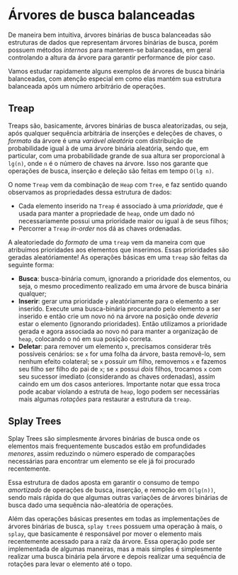 # Árvores de busca balanceadas

De maneira bem intuitiva, árvores binárias de busca balanceadas são estruturas de dados que representam árvores binárias de busca, porém possuem métodos _internos_ para manterem-se balanceadas, em geral controlando a altura da árvore para garantir performance de pior caso.

Vamos estudar rapidamente alguns exemplos de árvores de busca binária balanceadas, com atenção especial em como elas mantém sua estrutura balanceada após um número arbitrário de operações.

## Treap

Treaps são, basicamente, árvores binárias de busca aleatorizadas, ou seja, após qualquer sequência arbitrária de inserções e deleções de chaves, o _formato_ da árvore é uma _variável aleatória_ com distribuição de probabilidade igual à de uma árvore binária aleatória, sendo que, em particular, com uma probabilidade grande de sua altura ser proporcional à `lg(n)`, onde `n` é o número de chaves na árvore. Isso nos garante que operações de busca, inserção e deleção são feitas em tempo `O(lg n)`.

O nome `Treap` vem da combinação de `Heap` com `Tree`, e faz sentido quando observamos as propriedades dessa estrutura de dados:

- Cada elemento inserido na `Treap` é associado à uma _prioridade_, que é usada para manter a propriedade de `heap`, onde um dado nó necessariamente possui uma prioridade maior ou igual à de seus filhos;
- Percorrer a `Treap` _in-order_ nos dá as chaves ordenadas.

A aleatoriedade do _formato_ de uma `treap` vem da maneira com que atribuímos prioridades aos elementos que inserimos. Essas prioridades são geradas aleatóriamente! As operações básicas em uma `treap` são feitas da seguinte forma:

- **Busca**: busca-binária comum, ignorando a prioridade dos elementos, ou seja, o mesmo procedimento realizado em uma árvore de busca binária qualquer;
- **Inserir**: gerar uma prioridade `y` aleatóriamente para o elemento a ser inserido. Execute uma busca-binária procurando pelo elemento a ser inserido e então crie um novo nó na árvore na posição onde _deveria_ estar o elemento (ignorando prioridades). Então utilizamos a prioridade gerada e agora associada ao novo nó para manter a organização de `heap`, colocando o nó em sua posição correta.
- **Deletar**: para remover um elemento `x`, precisamos considerar três possíveis cenários: se `x` for uma folha da árvore, basta removê-lo, sem nenhum efeito colateral; se `x` possuir _um_ filho, removemos `x` e fazemos seu filho ser filho do pai de `x`; se `x` possui _dois_ filhos, trocamos `x` com seu sucessor imediato (considerando as chaves ordenadas), assim caindo em um dos casos anteriores. Importante notar que essa troca pode acabar violando a estruta de `heap`, logo podem ser necessárias mais algumas _rotações_ para restaurar a estrutura da `treap`.

## Splay Trees

Splay Trees são simplesmente árvores binárias de busca onde os elementos mais frequentemente buscados estão em profundidades _menores_, assim reduzindo o número esperado de comparações necessárias para encontrar um elemento se ele já foi procurado recentemente.

Essa estrutura de dados aposta em garantir o consumo de tempo _amortizado_ de operações de busca, inserção, e remoção em `O(lg(n))`, sendo mais rápida do que algumas outras variações de árvores binárias de busca dado uma sequência não-aleatória de operações.

Além das operações básicas presentes em todas as implementações de árvores binárias de busca, `splay trees` possuem uma operação à mais, o `splay`, que basicamente é responsável por mover o elemento mais recentemente acessado para a raíz da árvore. Essa operação pode ser implementada de algumas maneiras, mas a mais simples é simplesmente realizar uma busca binária pela árvore e depois realizar uma sequência de rotações para levar o elemento até o topo.